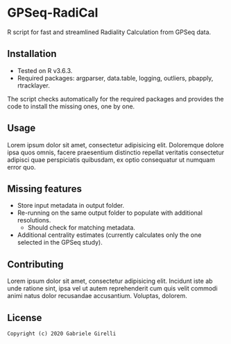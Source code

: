 # GPSeq-RadiCal
R script for fast and streamlined Radiality Calculation from GPSeq data.

## Installation

* Tested on R v3.6.3.
* Required packages: argparser, data.table, logging, outliers, pbapply, rtracklayer.

The script checks automatically for the required packages and provides the code to install the missing ones, one by one.

## Usage

Lorem ipsum dolor sit amet, consectetur adipisicing elit. Doloremque dolore ipsa quos omnis, facere praesentium distinctio repellat veritatis consectetur adipisci quae perspiciatis quibusdam, ex optio consequatur ut numquam error quo.

## Missing features

* Store input metadata in output folder.
* Re-running on the same output folder to populate with additional resolutions.
    - Should check for matching metadata.
* Additional centrality estimates (currently calculates only the one selected in the GPSeq study).

## Contributing

Lorem ipsum dolor sit amet, consectetur adipisicing elit. Incidunt iste ab unde ratione sint, ipsa vel ut autem reprehenderit cum quis velit commodi animi natus dolor recusandae accusantium. Voluptas, dolorem.

## License

```MIT License
Copyright (c) 2020 Gabriele Girelli
```
